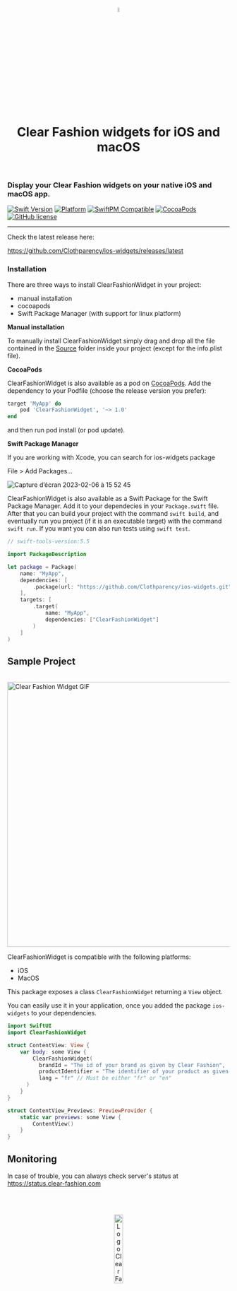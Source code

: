 <br />
<p align="center">
  <img 
      style="margin: auto; width: 5%;"
      src="https://user-images.githubusercontent.com/2159699/215896047-e6eb3ca0-b2d1-40b3-8034-c26913033008.svg" 
      alt="Logo Clear Fashion">
  </img>
</p>
<br />

<h1 align="center">Clear Fashion widgets for iOS and macOS</h1>

<br />

### Display your Clear Fashion widgets on your native iOS and macOS app.

[![Swift Version](https://img.shields.io/endpoint?url=https%3A%2F%2Fswiftpackageindex.com%2Fapi%2Fpackages%2FClothparency%2Fios-widgets%2Fbadge%3Ftype%3Dswift-versions)](https://swiftpackageindex.com/Clothparency/ios-widgets)
[![Platform](https://img.shields.io/endpoint?url=https%3A%2F%2Fswiftpackageindex.com%2Fapi%2Fpackages%2FClothparency%2Fios-widgets%2Fbadge%3Ftype%3Dplatforms)](https://swiftpackageindex.com/Clothparency/ios-widgets)
[![SwiftPM Compatible](https://img.shields.io/badge/SwiftPM-Compatible-brightgreen.svg)](https://swift.org/package-manager/)
[![CocoaPods](https://img.shields.io/badge/cocoapods-supported-blueviolet)](https://cocoapods.org/pods/ClearFashionWidget)
[![GitHub license](https://img.shields.io/badge/license-MIT-blue.svg)](https://raw.githubusercontent.com/Clothparency/ios-widgets/main/LICENSE.md)

---

Check the latest release here:

https://github.com/Clothparency/ios-widgets/releases/latest

### Installation

There are three ways to install ClearFashionWidget in your project:

- manual installation
- cocoapods
- Swift Package Manager (with support for linux platform)

**Manual installation**

To manually install ClearFashionWidget simply drag and drop all the file contained in the [Source](https://github.com/Clothparency/ios-widgets/tree/main/Source "Source")
folder inside your project (except for the info.plist file).

**CocoaPods**

ClearFashionWidget is also available as a pod on [CocoaPods](https://cocoapods.org/pods/ClearFashionWidget "ClearFashionWidget cocoapods").
Add the dependency to your Podfile (choose the release version you prefer):

```ruby
target 'MyApp' do
	pod 'ClearFashionWidget', '~> 1.0'
end
```

and then run pod install (or pod update).

**Swift Package Manager**

If you are working with Xcode, you can search for ios-widgets package

File > Add Packages…

![Capture d’écran 2023-02-06 à 15 52 45](https://user-images.githubusercontent.com/6204865/217008100-ee147f55-9bfb-48f7-bb0f-f31d8ed0a923.png)

ClearFashionWidget is also available as a Swift Package for the Swift Package Manager. Add it to your dependecies in your `Package.swift` file.
After that you can build your project with the command `swift build`, and eventually run you project (if it is an executable target) with the command `swift run`.
If you want you can also run tests using `swift test`.

```swift
// swift-tools-version:5.5

import PackageDescription

let package = Package(
    name: "MyApp",
    dependencies: [
        .package(url: "https://github.com/Clothparency/ios-widgets.git", from: "1.0.0")
    ],
    targets: [
        .target(
            name: "MyApp",
            dependencies: ["ClearFashionWidget"]
        )
    ]
)
```

## Sample Project

<br />
<img 
	style="margin: auto; height: 600px"
	src="https://user-images.githubusercontent.com/6204865/217008831-f702f4be-98ce-4606-87e8-dce01e22a84f.gif" 
	alt="Clear Fashion Widget GIF">
</img>
<br />

ClearFashionWidget is compatible with the following platforms:

- iOS
- MacOS

This package exposes a class `ClearFashionWidget` returning a `View` object.

You can easily use it in your application, once you added the package `ios-widgets` to your dependencies.

```swift
import SwiftUI
import ClearFashionWidget

struct ContentView: View {
    var body: some View {
        ClearFashionWidget(
          brandId = "The id of your brand as given by Clear Fashion",
          productIdentifier = "The identifier of your product as given by Clear Fashion",
          lang = "fr" // Must be either "fr" or "en"
      )
    }
}

struct ContentView_Previews: PreviewProvider {
    static var previews: some View {
        ContentView()
    }
}
```

## Monitoring

In case of trouble, you can always check server's status at https://status.clear-fashion.com

<br />
<br />
<p align="center">
  <img 
      style="margin: auto; width: 20%;"
      src="https://user-images.githubusercontent.com/2159699/215894277-8251062e-b339-4bf6-a958-42e792059ba3.svg" 
      alt="Logo Clear Fashion">
  </img>
</p>
